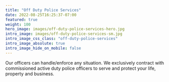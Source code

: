 ```yaml
---
title: "Off Duty Police Services"
date: 2022-08-25T16:25:37-07:00
featured: true
weight: 100
hero_image: images/off-duty-police-services-hero.jpg
intro_image: images/off-duty-police-services-sm.jpg
intro_image_css_class: "off-duty-police-services"
intro_image_absolute: true
intro_image_hide_on_mobile: false
---
```


Our officers can handle/enforce any situation. We exclusively contract with commissioned active duty police officers to serve and protect your life, property and business.